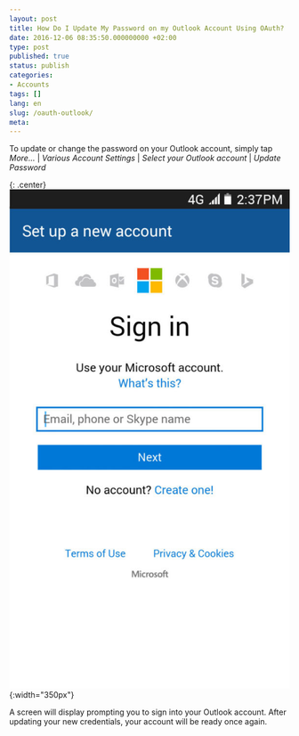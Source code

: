 ```yaml
---
layout: post
title: How Do I Update My Password on my Outlook Account Using OAuth?
date: 2016-12-06 08:35:50.000000000 +02:00
type: post
published: true
status: publish
categories:
- Accounts
tags: []
lang: en
slug: /oauth-outlook/
meta:
---
```


To update or change the password on your Outlook account, simply tap *More...* \| *Various Account Settings* \| *Select your Outlook account* \| *Update Password*

{: .center}
![BlueMail Outlook](/assets/BlueMail_Outlook_Screen_1-576x1024.jpg){:width="350px"}

A screen will display prompting you to sign into your Outlook account. After updating your new credentials, your account will be ready once again.